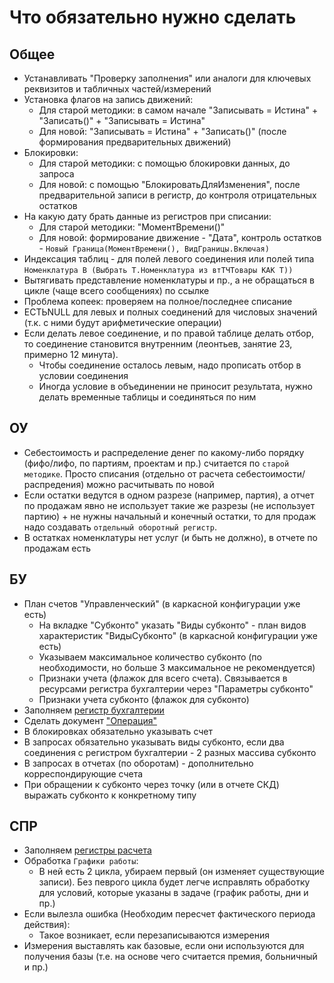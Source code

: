 # Что обязательно нужно сделать


## Общее

- Устанавливать "Проверку заполнения" или аналоги для ключевых реквизитов и табличных частей/измерений
- Установка флагов на запись движений:
    - Для старой методики: в самом начале "Записывать = Истина" + "Записать()" + "Записывать = Истина"
    - Для новой: "Записывать = Истина" + "Записать()" (после формирования предварительных движений)
- Блокировки:
    - Для старой методики: с помощью блокировки данных, до запроса
    - Для новой: с помощью "БлокироватьДляИзменения", после предварительной записи в регистр, до контроля отрицательных остатков
- На какую дату брать данные из регистров при списании:
    - Для старой методики: "МоментВремени()"
    - Для новой: формирование движение - "Дата", контроль остатков - `Новый Граница(МоментВремени(), ВидГраницы.Включая)`
- Индексация таблиц - для полей левого соединения или полей типа `Номенклатура В (Выбрать Т.Номенклатура из втТЧТовары КАК Т))`
- Вытягивать представление номенклатуры и пр., а не обращаться в цикле (чаще всего сообщениях) по ссылке
- Проблема копеек: проверяем на полное/последнее списание
- ЕСТЬNULL для левых и полных соединений для числовых значений (т.к. с ними будут арифметические операции)
- Если делать левое соединение, и по правой таблице делать отбор, то соединение становится внутренним (леонтьев, занятие 23, примерно 12 минута). 
    - Чтобы соединение осталось левым, надо прописать отбор в условии соединения
    - Иногда условие в объединении не приносит результата, нужно делать временные таблицы и соединяться по ним


## ОУ

- Себестоимость и распределение денег по какому-либо порядку (фифо/лифо, по партиям, проектам и пр.) считается по `старой методике`. Просто списания (отдельно от расчета себестоимости/распредения) можно расчитывать по новой
- Если остатки ведутся в одном разрезе (например, партия), а отчет по продажам явно не использует такие же разрезы (не использует партию) + не нужны начальный и конечный остатки, то для продаж надо создавать `отдельный оборотный регистр`.
- В остатках номенклатуры нет услуг (и быть не должно), в отчете по продажам есть


## БУ

- План счетов "Управленческий" (в каркасной конфигурации уже есть)
    - На вкладке "Субконто" указать "Виды субконто" - план видов характеристик "ВидыСубконто" (в каркасной конфигурации уже есть)
    - Указываем максимальное количество субконто (по необходимости, но больше 3 максимальное не рекомендуется)
    - Признаки учета (флажок для всего счета). Связывается в ресурсами регистра бухгалтерии через "Параметры субконто"
    - Признаки учета субконто (флажок для субконто)
- Заполняем [регистр бухгалтерии](...)
- Сделать документ ["Операция"](/04%20как%20создать%20документ%20Операция%20или%20ее%20аналоги.md)
- В блокировках обязательно указывать счет
- В запросах обязательно указывать виды субконто, если два соединения с регистром бухгалтерии - 2 разных массива субконто
- В запросах в отчетах (по оборотам) - дополнительно корреспондирующие счета
- При обращении к субконто через точку (или в отчете СКД) выражать субконто к конкретному типу


## СПР

- Заполняем [регистры расчета](...)
- Обработка `Графики работы`:
    - В ней есть 2 цикла, убираем первый (он изменяет существующие записи). Без певрого цикла будет легче исправлять обработку для условий, которые указаны в задаче (график работы, дни и пр.)
- Если вылезла ошибка (Необходим пересчет фактического периода действия):
    - Такое возникает, если перезаписываются измерения
- Измерения выставлять как базовые, если они используются для получения базы (т.е. на основе чего считается премия, больничный и пр.) 

